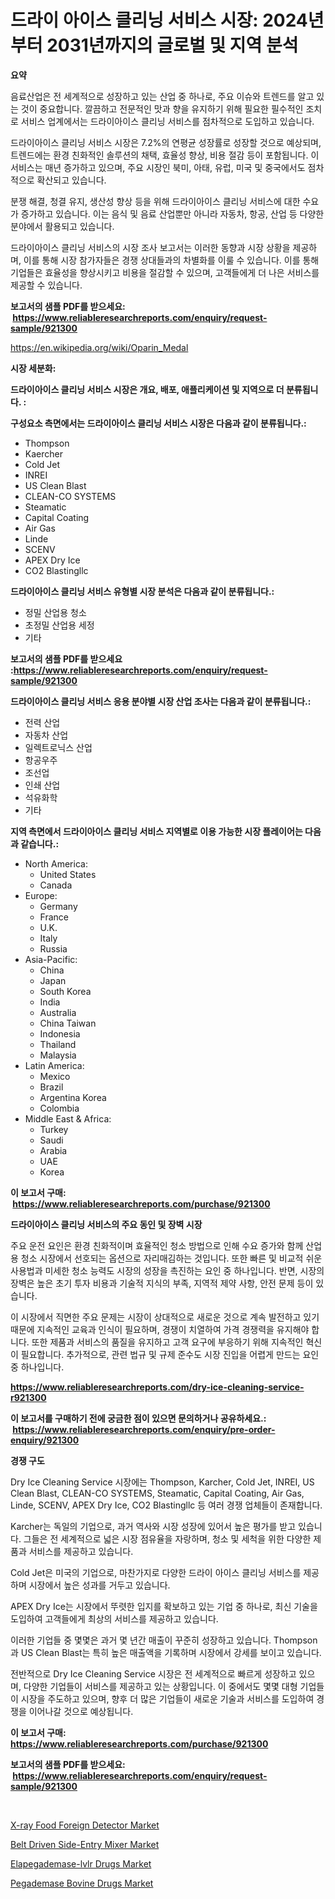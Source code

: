 <p><h1>드라이 아이스 클리닝 서비스 시장: 2024년부터 2031년까지의 글로벌 및 지역 분석</h1></p><p><strong>요약</strong></p>
<p><p>음료산업은 전 세계적으로 성장하고 있는 산업 중 하나로, 주요 이슈와 트렌드를 알고 있는 것이 중요합니다. 깔끔하고 전문적인 맛과 향을 유지하기 위해 필요한 필수적인 조치로 서비스 업계에서는 드라이아이스 클리닝 서비스를 점차적으로 도입하고 있습니다.</p><p>드라이아이스 클리닝 서비스 시장은 7.2%의 연평균 성장률로 성장할 것으로 예상되며, 트렌드에는 환경 친화적인 솔루션의 채택, 효율성 향상, 비용 절감 등이 포함됩니다. 이 서비스는 매년 증가하고 있으며, 주요 시장인 북미, 아태, 유럽, 미국 및 중국에서도 점차적으로 확산되고 있습니다.</p><p>분쟁 해결, 청결 유지, 생산성 향상 등을 위해 드라이아이스 클리닝 서비스에 대한 수요가 증가하고 있습니다. 이는 음식 및 음료 산업뿐만 아니라 자동차, 항공, 산업 등 다양한 분야에서 활용되고 있습니다.</p><p>드라이아이스 클리닝 서비스의 시장 조사 보고서는 이러한 동향과 시장 상황을 제공하며, 이를 통해 시장 참가자들은 경쟁 상대들과의 차별화를 이룰 수 있습니다. 이를 통해 기업들은 효율성을 향상시키고 비용을 절감할 수 있으며, 고객들에게 더 나은 서비스를 제공할 수 있습니다.</p></p>
<p><strong>보고서의 샘플 PDF를 받으세요: &nbsp;<a href="https://www.reliableresearchreports.com/enquiry/request-sample/921300">https://www.reliableresearchreports.com/enquiry/request-sample/921300</a></strong></p>
<p><a href="https://en.wikipedia.org/wiki/Oparin_Medal">https://en.wikipedia.org/wiki/Oparin_Medal</a></p>
<p><strong>시장 세분화:</strong></p>
<p><strong> 드라이아이스 클리닝 서비스 시장은 개요, 배포, 애플리케이션 및 지역으로 더 분류됩니다. :</strong></p>
<p><strong>구성요소 측면에서는 드라이아이스 클리닝 서비스 시장은 다음과 같이 분류됩니다.:</strong></p>
<p><ul><li>Thompson</li><li>Kaercher</li><li>Cold Jet</li><li>INREI</li><li>US Clean Blast</li><li>CLEAN-CO SYSTEMS</li><li>Steamatic</li><li>Capital Coating</li><li>Air Gas</li><li>Linde</li><li>SCENV</li><li>APEX Dry Ice</li><li>CO2 Blastingllc</li></ul></p>
<p><strong> 드라이아이스 클리닝 서비스 유형별 시장 분석은 다음과 같이 분류됩니다.:</strong></p>
<p><ul><li>정밀 산업용 청소</li><li>초정밀 산업용 세정</li><li>기타</li></ul></p>
<p><strong>보고서의 샘플 PDF를 받으세요 :<a href="https://www.reliableresearchreports.com/enquiry/request-sample/921300">https://www.reliableresearchreports.com/enquiry/request-sample/921300</a></strong></p>
<p><strong> 드라이아이스 클리닝 서비스 응용 분야별 시장 산업 조사는 다음과 같이 분류됩니다.:</strong></p>
<p><ul><li>전력 산업</li><li>자동차 산업</li><li>일렉트로닉스 산업</li><li>항공우주</li><li>조선업</li><li>인쇄 산업</li><li>석유화학</li><li>기타</li></ul></p>
<p><strong>지역 측면에서 드라이아이스 클리닝 서비스 지역별로 이용 가능한 시장 플레이어는 다음과 같습니다.:</strong></p>
<p><ul>
    <li>
        North America:
        <ul>
            <li>United States</li>
            <li>Canada</li>
        </ul>
    </li>
    <li>
        Europe:
        <ul>
            <li>Germany</li>
            <li>France</li>
            <li>U.K.</li>
            <li>Italy</li>
            <li>Russia</li>
        </ul>
    </li>
    <li>
        Asia-Pacific:
        <ul>
            <li>China</li>
            <li>Japan</li>
            <li>South Korea</li>
            <li>India</li>
            <li>Australia</li>
            <li>China Taiwan</li>
            <li>Indonesia</li>
            <li>Thailand</li>
            <li>Malaysia</li>
        </ul>
    </li>
    <li>
        Latin America:
        <ul>
            <li>Mexico</li>
            <li>Brazil</li>
            <li>Argentina Korea</li>
            <li>Colombia</li>
        </ul>
    </li>
    <li>
        Middle East & Africa:
        <ul>
            <li>Turkey</li>
            <li>Saudi</li>
            <li>Arabia</li>
            <li>UAE</li>
            <li>Korea</li>
        </ul>
    </li>
    </ul></p>
<p><strong>이 보고서 구매: &nbsp;<a href="https://www.reliableresearchreports.com/purchase/921300">https://www.reliableresearchreports.com/purchase/921300</a></strong></p>
<p><strong>드라이아이스 클리닝 서비스의 주요 동인 및 장벽 시장</strong></p>
<p><p>주요 운전 요인은 환경 친화적이며 효율적인 청소 방법으로 인해 수요 증가와 함께 산업용 청소 시장에서 선호되는 옵션으로 자리매김하는 것입니다. 또한 빠른 및 비교적 쉬운 사용법과 미세한 청소 능력도 시장의 성장을 촉진하는 요인 중 하나입니다. 반면, 시장의 장벽은 높은 초기 투자 비용과 기술적 지식의 부족, 지역적 제약 사항, 안전 문제 등이 있습니다.</p><p>이 시장에서 직면한 주요 문제는 시장이 상대적으로 새로운 것으로 계속 발전하고 있기 때문에 지속적인 교육과 인식이 필요하며, 경쟁이 치열하여 가격 경쟁력을 유지해야 합니다. 또한 제품과 서비스의 품질을 유지하고 고객 요구에 부응하기 위해 지속적인 혁신이 필요합니다. 추가적으로, 관련 법규 및 규제 준수도 시장 진입을 어렵게 만드는 요인 중 하나입니다.</p></p>
<p><strong><a href="https://www.reliableresearchreports.com/dry-ice-cleaning-service-r921300">https://www.reliableresearchreports.com/dry-ice-cleaning-service-r921300</a></strong></p>
<p><strong>이 보고서를 구매하기 전에 궁금한 점이 있으면 문의하거나 공유하세요.: &nbsp;<a href="https://www.reliableresearchreports.com/enquiry/pre-order-enquiry/921300">https://www.reliableresearchreports.com/enquiry/pre-order-enquiry/921300</a></strong></p>
<p><strong>경쟁 구도</strong></p>
<p><p>Dry Ice Cleaning Service 시장에는 Thompson, Karcher, Cold Jet, INREI, US Clean Blast, CLEAN-CO SYSTEMS, Steamatic, Capital Coating, Air Gas, Linde, SCENV, APEX Dry Ice, CO2 Blastingllc 등 여러 경쟁 업체들이 존재합니다. </p><p>Karcher는 독일의 기업으로, 과거 역사와 시장 성장에 있어서 높은 평가를 받고 있습니다. 그들은 전 세계적으로 넓은 시장 점유율을 자랑하며, 청소 및 세척을 위한 다양한 제품과 서비스를 제공하고 있습니다. </p><p>Cold Jet은 미국의 기업으로, 마찬가지로 다양한 드라이 아이스 클리닝 서비스를 제공하며 시장에서 높은 성과를 거두고 있습니다. </p><p>APEX Dry Ice는 시장에서 뚜렷한 입지를 확보하고 있는 기업 중 하나로, 최신 기술을 도입하여 고객들에게 최상의 서비스를 제공하고 있습니다.</p><p>이러한 기업들 중 몇몇은 과거 몇 년간 매출이 꾸준히 성장하고 있습니다. Thompson과 US Clean Blast는 특히 높은 매출액을 기록하며 시장에서 강세를 보이고 있습니다. </p><p>전반적으로 Dry Ice Cleaning Service 시장은 전 세계적으로 빠르게 성장하고 있으며, 다양한 기업들이 서비스를 제공하고 있는 상황입니다. 이 중에서도 몇몇 대형 기업들이 시장을 주도하고 있으며, 향후 더 많은 기업들이 새로운 기술과 서비스를 도입하여 경쟁을 이어나갈 것으로 예상됩니다.</p></p>
<p><strong>이 보고서 구매: &nbsp; <a href="https://www.reliableresearchreports.com/purchase/921300">https://www.reliableresearchreports.com/purchase/921300</a></strong></p>
<p><strong>보고서의 샘플 PDF를 받으세요: &nbsp;<a href="https://www.reliableresearchreports.com/enquiry/request-sample/921300">https://www.reliableresearchreports.com/enquiry/request-sample/921300</a></strong><strong></strong></p>
<p>&nbsp;</p>
<p><p><a href="https://medium.com/@samantha.welch56767/global-x-ray-food-foreign-detector-market-size-is-expected-to-experience-a-cagr-of-10-5-34b27812e148">X-ray Food Foreign Detector Market</a></p><p><a href="https://medium.com/@liam.mcgrath5645/belt-driven-side-entry-mixer-market-report-by-product-type-fixed-angle-agitators-vari-angle-270b5798cbe7">Belt Driven Side-Entry Mixer Market</a></p><p><a href="https://github.com/mooaaztarek/Market-Research-Report-List-1/blob/main/elapegademase-lvlr-drugs-market.md">Elapegademase-lvlr Drugs Market</a></p><p><a href="https://github.com/zmnbyevx75/Market-Research-Report-List-1/blob/main/pegademase-bovine-drugs-market.md">Pegademase Bovine Drugs Market</a></p></p>